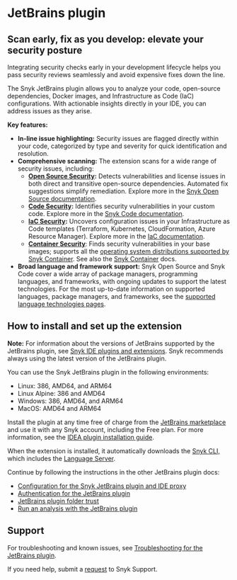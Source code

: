 # JetBrains plugin

## **Scan early, fix as you develop: elevate your security posture**

Integrating security checks early in your development lifecycle helps you pass security reviews seamlessly and avoid expensive fixes down the line.

The Snyk JetBrains plugin allows you to analyze your code, open-source dependencies, Docker images, and Infrastructure as Code (IaC) configurations. With actionable insights directly in your IDE, you can address issues as they arise.

**Key features:**

* **In-line issue highlighting:** Security issues are flagged directly within your code, categorized by type and severity for quick identification and resolution.
* **Comprehensive scanning:** The extension scans for a wide range of security issues, including:
  * [**Open Source Security**](https://snyk.io/product/open-source-security-management/)**:** Detects vulnerabilities and license issues in both direct and transitive open-source dependencies. Automated fix suggestions simplify remediation. Explore more in the [Snyk Open Source documentation](https://docs.snyk.io/scan-using-snyk/snyk-open-source).
  * [**Code Security**](https://snyk.io/product/snyk-code/)**:** Identifies security vulnerabilities in your custom code. Explore more in the [Snyk Code documentation](https://docs.snyk.io/scan-using-snyk/snyk-code).
  * [**IaC Security**](https://snyk.io/product/infrastructure-as-code-security/)**:** Uncovers configuration issues in your Infrastructure as Code templates (Terraform, Kubernetes, CloudFormation, Azure Resource Manager). Explore more in the [IaC documentation](https://docs.snyk.io/scan-using-snyk/snyk-iac).
  * [**Container Security**](https://snyk.io/product/container-vulnerability-management/): Finds security vulnerabilities in your base images; supports all the [operating system distributions supported by Snyk Container](https://docs.snyk.io/scan-using-snyk/snyk-container/how-snyk-container-works/operating-system-distributions-supported-by-snyk-container). See also the [Snyk Container](https://docs.snyk.io/scan-using-snyk/snyk-container) docs.
* **Broad language and framework support:** Snyk Open Source and Snyk Code cover a wide array of package managers, programming languages, and frameworks, with ongoing updates to support the latest technologies. For the most up-to-date information on supported languages, package managers, and frameworks, see the [supported language technologies pages](https://docs.snyk.io/supported-languages-package-managers-and-frameworks).

## How to install and set up the extension

**Note:** For information about the versions of JetBrains supported by the JetBrains plugin, see [Snyk IDE plugins and extensions](https://docs.snyk.io/scm-ide-and-ci-cd-integrations/snyk-ide-plugins-and-extensions). Snyk recommends always using the latest version of the JetBrains plugin.

You can use the Snyk JetBrains plugin in the following environments:

* Linux: 386, AMD64, and ARM64
* Linux Alpine: 386 and AMD64
* Windows: 386, AMD64, and ARM64
* MacOS: AMD64 and ARM64

Install the plugin at any time free of charge from the [JetBrains marketplace](https://plugins.jetbrains.com/plugin/10972-snyk-vulnerability-scanner) and use it with any Snyk account, including the Free plan. For more information, see the [IDEA plugin installation guide](https://www.jetbrains.com/help/idea/managing-plugins.html).

When the extension is installed, it automatically downloads the [Snyk CLI,](https://docs.snyk.io/snyk-cli) which includes the [Language Server](https://docs.snyk.io/scm-ide-and-ci-cd-integrations/snyk-ide-plugins-and-extensions/snyk-language-server).

Continue by following the instructions in the other JetBrains plugin docs:

* [Configuration for the Snyk JetBrains plugin and IDE proxy](https://docs.snyk.io/scm-ide-and-ci-cd-integrations/snyk-ide-plugins-and-extensions/jetbrains-plugins/configuration-environment-variables-and-proxy-for-the-jetbrains-plugins)
* [Authentication for the JetBrains plugin](https://docs.snyk.io/scm-ide-and-ci-cd-integrations/snyk-ide-plugins-and-extensions/jetbrains-plugins/authentication-for-the-jetbrains-plugins)
* [JetBrains plugin folder trust](https://docs.snyk.io/scm-ide-and-ci-cd-integrations/snyk-ide-plugins-and-extensions/jetbrains-plugins/jetbrains-plugin-folder-trust)
* [Run an analysis with the JetBrains plugin](https://docs.snyk.io/scm-ide-and-ci-cd-integrations/snyk-ide-plugins-and-extensions/jetbrains-plugin/run-an-analysis-with-the-jetbrains-plugin)

## Support

For troubleshooting and known issues, see [Troubleshooting for the JetBrains plugin](https://docs.snyk.io/scm-ide-and-ci-cd-integrations/snyk-ide-plugins-and-extensions/jetbrains-plugins/troubleshooting-for-the-jetbrains-plugin).

If you need help, submit a [request](https://support.snyk.io) to Snyk Support.
